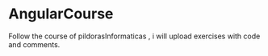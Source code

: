 # AngularCourse

Follow the course of pildorasInformaticas ,
i will upload exercises with code and comments.

